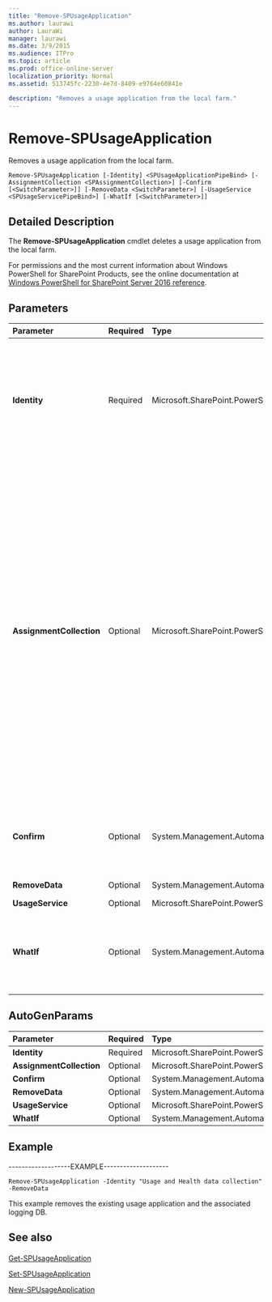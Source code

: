 ```yaml
---
title: "Remove-SPUsageApplication"
ms.author: laurawi
author: LauraWi
manager: laurawi
ms.date: 3/9/2015
ms.audience: ITPro
ms.topic: article
ms.prod: office-online-server
localization_priority: Normal
ms.assetid: 513745fc-2230-4e7d-8409-e9764e60841e

description: "Removes a usage application from the local farm."
---
```


# Remove-SPUsageApplication

Removes a usage application from the local farm.
  
```
Remove-SPUsageApplication [-Identity] <SPUsageApplicationPipeBind> [-AssignmentCollection <SPAssignmentCollection>] [-Confirm [<SwitchParameter>]] [-RemoveData <SwitchParameter>] [-UsageService <SPUsageServicePipeBind>] [-WhatIf [<SwitchParameter>]]
```

## Detailed Description

The **Remove-SPUsageApplication** cmdlet deletes a usage application from the local farm. 
  
For permissions and the most current information about Windows PowerShell for SharePoint Products, see the online documentation at [Windows PowerShell for SharePoint Server 2016 reference](https://go.microsoft.com/fwlink/p/?LinkId=671715).
  
## Parameters

|**Parameter**|**Required**|**Type**|**Description**|
|:-----|:-----|:-----|:-----|
|**Identity** <br/> |Required  <br/> |Microsoft.SharePoint.PowerShell.SPUsageApplicationPipeBind  <br/> |Specifies the usage application to delete.  <br/> The type must be a valid GUID, in the form 12345678-90ab-cdef-1234-567890bcdefgh; a valid name of a usage application (for example, UsageApplication1); or an instance of a valid **SPUsageApplication** object.  <br/> |
|**AssignmentCollection** <br/> |Optional  <br/> |Microsoft.SharePoint.PowerShell.SPAssignmentCollection  <br/> |Manages objects for the purpose of proper disposal. Use of objects, such as **SPWeb** or **SPSite**, can use large amounts of memory and use of these objects in Windows PowerShell scripts requires proper memory management. Using the **SPAssignment** object, you can assign objects to a variable and dispose of the objects after they are needed to free up memory. When **SPWeb**, **SPSite**, or **SPSiteAdministration** objects are used, the objects are automatically disposed of if an assignment collection or the **Global** parameter is not used.  <br/> > [!NOTE]> When the **Global** parameter is used, all objects are contained in the global store. If objects are not immediately used, or disposed of by using the **Stop-SPAssignment** command, an out-of-memory scenario can occur.           |
|**Confirm** <br/> |Optional  <br/> |System.Management.Automation.SwitchParameter  <br/> |Prompts you for confirmation before executing the command. For more information, type the following command: **get-help about_commonparameters** <br/> |
|**RemoveData** <br/> |Optional  <br/> |System.Management.Automation.SwitchParameter  <br/> |Specifies that the logging database is also removed.  <br/> |
|**UsageService** <br/> |Optional  <br/> |Microsoft.SharePoint.PowerShell.SPUsageServicePipeBind  <br/> |Reserved for future use.  <br/> |
|**WhatIf** <br/> |Optional  <br/> |System.Management.Automation.SwitchParameter  <br/> |Displays a message that describes the effect of the command instead of executing the command. For more information, type the following command: **get-help about_commonparameters** <br/> |
   
## AutoGenParams

|**Parameter**|**Required**|**Type**|**Description**|
|:-----|:-----|:-----|:-----|
|**Identity** <br/> |Required  <br/> |Microsoft.SharePoint.PowerShell.SPUsageApplicationPipeBind  <br/> ||
|**AssignmentCollection** <br/> |Optional  <br/> |Microsoft.SharePoint.PowerShell.SPAssignmentCollection  <br/> ||
|**Confirm** <br/> |Optional  <br/> |System.Management.Automation.SwitchParameter  <br/> ||
|**RemoveData** <br/> |Optional  <br/> |System.Management.Automation.SwitchParameter  <br/> ||
|**UsageService** <br/> |Optional  <br/> |Microsoft.SharePoint.PowerShell.SPUsageServicePipeBind  <br/> ||
|**WhatIf** <br/> |Optional  <br/> |System.Management.Automation.SwitchParameter  <br/> ||
   
## Example

-------------------EXAMPLE--------------------
  
```
Remove-SPUsageApplication -Identity "Usage and Health data collection" -RemoveData
```

This example removes the existing usage application and the associated logging DB.
  
## See also

#### 

[Get-SPUsageApplication](get-spusageapplication.md)
  
[Set-SPUsageApplication](set-spusageapplication.md)
  
[New-SPUsageApplication](new-spusageapplication.md)

